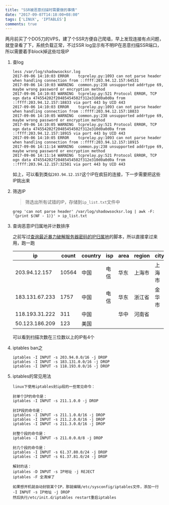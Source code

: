 ```yaml
---
title: "SSR被恶意扫描时需要做的事情"
date: "2017-09-07T14:18:00+08:00"
tags: ['LINUX', 'IPTABLES']
comments: true
---
```



 两月前买了个DO5刀的VPS，建了个SSR方便自己爬墙，早上发现连接有点问题，就登录看了下，系统负载正常，不过SSR log显示有不明IP在恶意扫描SSR端口，所以需要着手block掉这些垃圾IP

1. 查log

   ```shell
   less /var/log/shadowsocksr.log
   2017-09-06 14:10:03 ERROR    tcprelay.py:1093 can not parse header when handling connection from ::ffff:203.94.12.157:64531
   2017-09-06 14:10:03 WARNING  common.py:238 unsupported addrtype 69, maybe wrong password or encryption method
   2017-09-06 14:10:03 WARNING  tcprelay.py:521 Protocol ERROR, TCP ogn data 474554202f20485454502f312e310d0a0d0a from ::ffff:203.94.12.157:18833 via port 443 by UID 443
   2017-09-06 14:10:03 ERROR    tcprelay.py:1093 can not parse header when handling connection from ::ffff:203.94.12.157:18833
   2017-09-06 14:10:05 WARNING  common.py:238 unsupported addrtype 69, maybe wrong password or encryption method
   2017-09-06 14:10:05 WARNING  tcprelay.py:521 Protocol ERROR, TCP ogn data 474554202f20485454502f312e310d0a0d0a from ::ffff:203.94.12.157:18915 via port 443 by UID 443
   2017-09-06 14:10:05 ERROR    tcprelay.py:1093 can not parse header when handling connection from ::ffff:203.94.12.157:18915
   2017-09-06 14:11:14 WARNING  common.py:238 unsupported addrtype 69, maybe wrong password or encryption method
   2017-09-06 14:11:14 WARNING  tcprelay.py:521 Protocol ERROR, TCP ogn data 474554202f20485454502f312e310d0a0d0a from ::ffff:203.94.12.157:32581 via port 443 by UID 443
   ```

   如上，可以看到类似`203.94.12.157`这个IP在疯狂的连接，下一步需要把这些IP挑出来

2. 筛选IP

   > 筛选出所有试错的IP，存储到`ip_list.txt`文件中

   ```shell
   grep 'can not parse header' /var/log/shadowsocksr.log | awk -F: '{print $(NF - 1)}' > ip_list.txt
   ```

3. 查询恶意IP归属地并计数排序

   之前写过[查询最近暴力破解服务器密码的IP归属地](https://ferstar.org/post/root/cha-xun-zui-jin-bao-li-po-jie-fu-wu-qi-mi-ma-de-ipgui-shu-di)的脚本，所以直接拿过来用，跑一跑

   | ip             | count | country | isp  | area | region | city |
   | -------------- | ----- | ------- | ---- | ---- | ------ | ---- |
   | 203.94.12.157  | 10564 | 中国      | 电信   | 华东   | 上海市    | 上海市  |
   | 183.131.67.233 | 1757  | 中国      | 电信   | 华东   | 浙江省    | 金华市  |
   | 118.193.31.222 | 311   | 中国      |      | 华中   | 河南省    |      |
   | 50.123.186.209 | 123   | 美国      |      |      |        |      |

   可以看到扫描次数在三位数以上的IP有4个

4. iptables ban之

   ```shell
   iptables -I INPUT -s 203.94.0.0/16 -j DROP
   iptables -I INPUT -s 183.131.0.0/16 -j DROP
   iptables -I INPUT -s 118.193.0.0/16 -j DROP
   ```

5. iptables的常见用法

   ```shell
   linux下使用iptables封ip段的一些常见命令：

   封单个IP的命令是：
   iptables -I INPUT -s 211.1.0.0 -j DROP

   封IP段的命令是：
   iptables -I INPUT -s 211.1.0.0/16 -j DROP
   iptables -I INPUT -s 211.2.0.0/16 -j DROP
   iptables -I INPUT -s 211.3.0.0/16 -j DROP

   封整个段的命令是：
   iptables -I INPUT -s 211.0.0.0/8 -j DROP

   封几个段的命令是：
   iptables -I INPUT -s 61.37.80.0/24 -j DROP
   iptables -I INPUT -s 61.37.81.0/24 -j DROP

   解封的话：
   iptables -D INPUT -s IP地址 -j REJECT
   iptables -F 全清掉了

   如果想开机就自动封锁某个IP，那就编辑/etc/sysconfig/iptables文件，添加一行
   -I INPUT -s IP地址 -j DROP
   然后执行/etc/init.d/iptables restart重启iptables
   ```

   ​